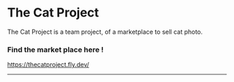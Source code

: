 # The Cat Project

The Cat Project is a team project, of a marketplace to sell cat photo.

### Find the market place here ! 

https://thecatproject.fly.dev/

---
